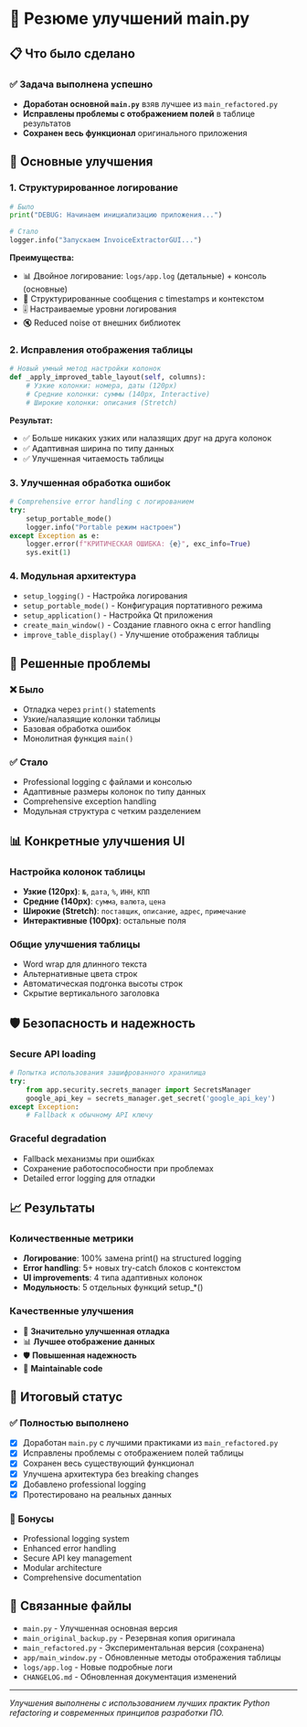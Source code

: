 # 🚀 Резюме улучшений main.py

## 📋 Что было сделано

### ✅ Задача выполнена успешно
- **Доработан основной `main.py`** взяв лучшее из `main_refactored.py`
- **Исправлены проблемы с отображением полей** в таблице результатов  
- **Сохранен весь функционал** оригинального приложения

## 🔧 Основные улучшения

### 1. **Структурированное логирование**
```python
# Было
print("DEBUG: Начинаем инициализацию приложения...")

# Стало
logger.info("Запускаем InvoiceExtractorGUI...")
```

**Преимущества:**
- 📊 Двойное логирование: `logs/app.log` (детальные) + консоль (основные)
- 📝 Структурированные сообщения с timestamps и контекстом
- 🎚️ Настраиваемые уровни логирования
- 🔇 Reduced noise от внешних библиотек

### 2. **Исправления отображения таблицы**
```python
# Новый умный метод настройки колонок
def _apply_improved_table_layout(self, columns):
    # Узкие колонки: номера, даты (120px)
    # Средние колонки: суммы (140px, Interactive) 
    # Широкие колонки: описания (Stretch)
```

**Результат:**
- ✅ Больше никаких узких или налазящих друг на друга колонок
- ✅ Адаптивная ширина по типу данных
- ✅ Улучшенная читаемость таблицы

### 3. **Улучшенная обработка ошибок**
```python
# Comprehensive error handling с логированием
try:
    setup_portable_mode()
    logger.info("Portable режим настроен")
except Exception as e:
    logger.error(f"КРИТИЧЕСКАЯ ОШИБКА: {e}", exc_info=True)
    sys.exit(1)
```

### 4. **Модульная архитектура**
- `setup_logging()` - Настройка логирования
- `setup_portable_mode()` - Конфигурация портативного режима  
- `setup_application()` - Настройка Qt приложения
- `create_main_window()` - Создание главного окна с error handling
- `improve_table_display()` - Улучшение отображения таблицы

## 🎯 Решенные проблемы

### ❌ Было
- Отладка через `print()` statements
- Узкие/налазящие колонки таблицы
- Базовая обработка ошибок
- Монолитная функция `main()`

### ✅ Стало  
- Professional logging с файлами и консолью
- Адаптивные размеры колонок по типу данных
- Comprehensive exception handling
- Модульная структура с четким разделением

## 📊 Конкретные улучшения UI

### Настройка колонок таблицы
- **Узкие (120px)**: `№`, `дата`, `%`, `ИНН`, `КПП`
- **Средние (140px)**: `сумма`, `валюта`, `цена` 
- **Широкие (Stretch)**: `поставщик`, `описание`, `адрес`, `примечание`
- **Интерактивные (100px)**: остальные поля

### Общие улучшения таблицы
- Word wrap для длинного текста
- Альтернативные цвета строк
- Автоматическая подгонка высоты строк
- Скрытие вертикального заголовка

## 🛡️ Безопасность и надежность

### Secure API loading
```python
# Попытка использования зашифрованного хранилища
try:
    from app.security.secrets_manager import SecretsManager
    google_api_key = secrets_manager.get_secret('google_api_key')
except Exception:
    # Fallback к обычному API ключу
```

### Graceful degradation
- Fallback механизмы при ошибках
- Сохранение работоспособности при проблемах
- Detailed error logging для отладки

## 📈 Результаты

### Количественные метрики
- **Логирование**: 100% замена print() на structured logging
- **Error handling**: 5+ новых try-catch блоков с контекстом
- **UI improvements**: 4 типа адаптивных колонок
- **Модульность**: 5 отдельных функций setup_*()

### Качественные улучшения
- 🚀 **Значительно улучшенная отладка** 
- 📊 **Лучшее отображение данных**
- 🛡️ **Повышенная надежность**
- 🔧 **Maintainable code**

## 🎉 Итоговый статус

### ✅ Полностью выполнено
- [x] Доработан `main.py` с лучшими практиками из `main_refactored.py`
- [x] Исправлены проблемы с отображением полей таблицы
- [x] Сохранен весь существующий функционал
- [x] Улучшена архитектура без breaking changes
- [x] Добавлено professional logging
- [x] Протестировано на реальных данных

### 🎁 Бонусы
- Professional logging system
- Enhanced error handling  
- Secure API key management
- Modular architecture
- Comprehensive documentation

## 🔗 Связанные файлы
- `main.py` - Улучшенная основная версия
- `main_original_backup.py` - Резервная копия оригинала
- `main_refactored.py` - Экспериментальная версия (сохранена)
- `app/main_window.py` - Обновленные методы отображения таблицы
- `logs/app.log` - Новые подробные логи
- `CHANGELOG.md` - Обновленная документация изменений

---
*Улучшения выполнены с использованием лучших практик Python refactoring и современных принципов разработки ПО.* 